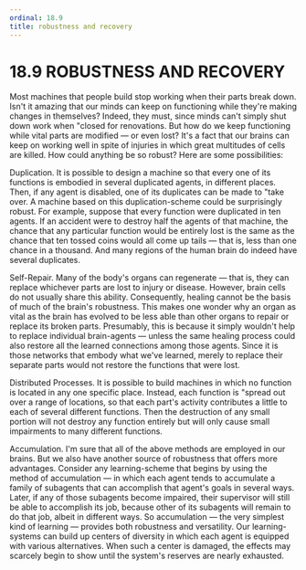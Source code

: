 ```yaml
---
ordinal: 18.9
title: robustness and recovery
---
```


# 18.9 ROBUSTNESS AND RECOVERY

Most machines that people build stop working when their parts break down. Isn't it amazing that our minds can keep on functioning while they're making changes in themselves? Indeed, they must, since minds can't simply shut down work when "closed for renovations.</em> But how do we keep functioning while vital parts are modified &mdash; or even lost? It's a fact that our brains can keep on working well in spite of injuries in which great multitudes of cells are killed. How could anything be so robust? Here are some possibilities:

Duplication. It is possible to design a machine so that every one of its functions is embodied in several duplicated agents, in different places. Then, if any agent is disabled, one of its duplicates can be made to "take over.</em> A machine based on this duplication-scheme could be surprisingly robust. For example, suppose that every function were duplicated in ten agents. If an accident were to destroy half the agents of that machine, the chance that any particular function would be entirely lost is the same as the chance that ten tossed coins would all come up tails &mdash; that is, less than one chance in a thousand. And many regions of the human brain do indeed have several duplicates.

Self-Repair. Many of the body's organs can regenerate &mdash; that is, they can replace whichever parts are lost to injury or disease. However, brain cells do not usually share this ability. Consequently, healing cannot be the basis of much of the brain's robustness. This makes one wonder why an organ as vital as the brain has evolved to be less able than other organs to repair or replace its broken parts. Presumably, this is because it simply wouldn't help to replace individual brain-agents &mdash; unless the same healing process could also restore all the learned connections among those agents. Since it is those networks that embody what we've learned, merely to replace their separate parts would not restore the functions that were lost.

Distributed Processes. It is possible to build machines in which no function is located in any one specific place. Instead, each function is "spread out</em> over a range of locations, so that each part's activity contributes a little to each of several different functions. Then the destruction of any small portion will not destroy any function entirely but will only cause small impairments to many different functions.

Accumulation. I'm sure that all of the above methods are employed in our brains. But we also have another source of robustness that offers more advantages. Consider any learning-scheme that begins by using the method of accumulation &mdash; in which each agent tends to accumulate a family of subagents that can accomplish that agent's goals in several ways. Later, if any of those subagents become impaired, their supervisor will still be able to accomplish its job, because other of its subagents will remain to do that job, albeit in different ways. So accumulation &mdash; the very simplest kind of learning &mdash; provides both robustness and versatility. Our learning- systems can build up centers of diversity in which each agent is equipped with various alternatives. When such a center is damaged, the effects may scarcely begin to show until the system's reserves are nearly exhausted.
